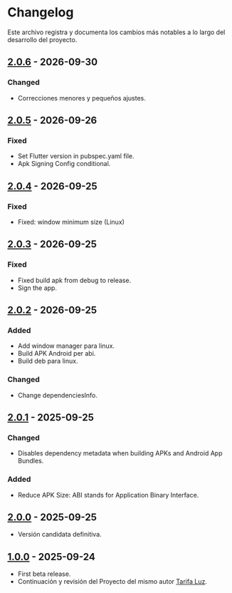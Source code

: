 # Changelog

Este archivo registra y documenta los cambios más notables a lo largo del desarrollo del proyecto.

## [2.0.6] - 2026-09-30

### Changed

- Correcciones menores y pequeños ajustes. 

## [2.0.5] - 2026-09-26

### Fixed

- Set Flutter version in pubspec.yaml file.
- Apk Signing Config conditional.

## [2.0.4] - 2026-09-25

### Fixed

- Fixed: window minimum size (Linux)

## [2.0.3] - 2026-09-25

### Fixed

- Fixed build apk from debug to release.
- Sign the app.

## [2.0.2] - 2026-09-25

### Added

- Add window manager para linux.
- Build APK Android per abi.
- Build deb para linux.

### Changed

- Change dependenciesInfo.

## [2.0.1] - 2025-09-25

### Changed

- Disables dependency metadata when building APKs and Android App Bundles.

### Added

- Reduce APK Size: ABI stands for Application Binary Interface.

## [2.0.0] - 2025-09-25

- Versión candidata definitiva.

## [1.0.0] - 2025-09-24

- First beta release.
- Continuación y revisión del Proyecto del mismo autor [Tarifa Luz](https://github.com/Webierta/tarifa_luz).

[2.0.6]: https://github.com/Webierta/open_luz/compare/v2.0.5...v2.0.6
[2.0.5]: https://github.com/Webierta/open_luz/compare/v2.0.4...v2.0.5
[2.0.4]: https://github.com/Webierta/open_luz/compare/v2.0.3...v2.0.4
[2.0.3]: https://github.com/Webierta/open_luz/compare/v2.0.2...v2.0.3
[2.0.2]: https://github.com/Webierta/open_luz/compare/v2.0.1...v2.0.2
[2.0.1]: https://github.com/Webierta/open_luz/compare/v2.0.0...v2.0.1
[2.0.0]: https://github.com/Webierta/open_luz/compare/v1.0.0...v2.0.0
[1.0.0]: https://github.com/Webierta/open_luz/releases/tag/v1.0.0



